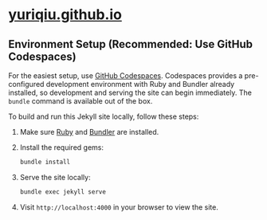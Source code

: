 # [yuriqiu.github.io](https://yuriqiu.github.io/)

## Environment Setup (Recommended: Use GitHub Codespaces)

For the easiest setup, use [GitHub Codespaces](https://github.com/features/codespaces). Codespaces provides a pre-configured development environment with Ruby and Bundler already installed, so development and serving the site can begin immediately. The `bundle` command is available out of the box.

To build and run this Jekyll site locally, follow these steps:

1. Make sure [Ruby](https://www.ruby-lang.org/en/downloads/) and [Bundler](https://bundler.io/) are installed.
2. Install the required gems:

   ```bash
   bundle install
   ```

3. Serve the site locally:

   ```bash
   bundle exec jekyll serve
   ```

4. Visit `http://localhost:4000` in your browser to view the site.